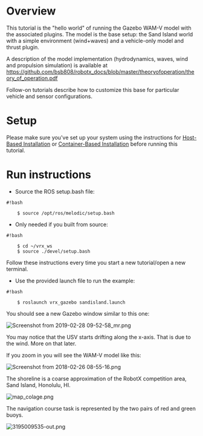 # Overview

This tutorial is the "hello world" of running the Gazebo WAM-V model with the associated plugins.  The model is the base setup: the Sand Island world with a simple environment (wind+waves) and a vehicle-only model and thrust plugin.

A description of the model implementation (hydrodynamics, waves, wind and propulsion simulation) is available at https://github.com/bsb808/robotx_docs/blob/master/theoryofoperation/theory_of_operation.pdf

Follow-on tutorials describe how to customize this base for particular vehicle and sensor configurations.

# Setup

Please make sure you've set up your system using the instructions for [Host-Based Installation](https://bitbucket.org/osrf/vrx/wiki/tutorials/SystemSetupInstall) or [Container-Based Installation](https://bitbucket.org/osrf/vrx/wiki/tutorials/SystemSetupDocker) before running this tutorial.

# Run instructions

* Source the ROS setup.bash file:

```
#!bash

    $ source /opt/ros/melodic/setup.bash

```

* Only needed if you built from source:

```
#!bash

    $ cd ~/vrx_ws
    $ source ./devel/setup.bash

```

Follow these instructions every time you start a new tutorial/open a new terminal.


* Use the provided launch file to run the example:

```
#!bash

    $ roslaunch vrx_gazebo sandisland.launch

```

You should see a new Gazebo window similar to this one:

![Screenshot from 2019-02-28 09-52-58_mr.png](https://bitbucket.org/repo/BgXLzgM/images/250474638-Screenshot%20from%202019-02-28%2009-52-58_mr.png)

You may notice that the USV starts drifting along the x-axis.  That is due to the wind.  More on that later.

If you zoom in you will see the WAM-V model like this:

![Screenshot from 2018-02-26 08-55-16.png](https://bitbucket.org/repo/BgXLzgM/images/4154749175-Screenshot%20from%202018-02-26%2008-55-16.png)

The shoreline is a coarse approximation of the RobotX competition area, Sand Island, Honolulu, HI.

![map_colage.png](https://bitbucket.org/repo/BgXLzgM/images/869375701-map_colage.png)

The navigation course task is represented by the two pairs of red and green buoys.

![3195009535-out.png](https://bitbucket.org/repo/BgXLzgM/images/3465846643-3195009535-out.png)